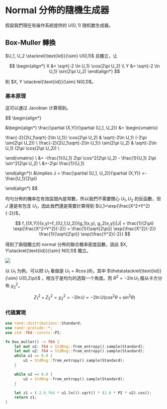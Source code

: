 # Normal 分佈的隨機生成器

假設我們現在有操作系統提供的 $U(0,1)$ 随机数生成器。

## Box-Muller 轉換

$U_1, U_2 \stackrel{\text{iid}}{\sim} U(0,1)$ 且獨立，让

$$
\begin{align*}
X &= \sqrt{-2 \ln U_1} \cos(2\pi U_2) \\
Y &= \sqrt{-2 \ln U_1} \sin(2\pi U_2)
\end{align*}
$$

則 $X, Y \stackrel{\text{iid}}{\sim} N(0,1)$。

### 基本原理

这可以通过 Jacobian 计算得到。

$$
\begin{align*}
    
&\begin{align*}
\frac{\partial (X,Y)}{\partial (U_1, U_2)} &= 
\begin{vmatrix}

\frac{-2}{2U_1\sqrt{-2\ln U_1}} \cos(2\pi U_2) & \sqrt{-2\ln U_1} (-2\pi \sin(2\pi U_2)) \\
\frac{-2}{2U_1\sqrt{-2\ln U_1}} \sin(2\pi U_2) & \sqrt{-2\ln U_1} (2\pi \cos(2\pi U_2)) \\

\end{vmatrix}
\\
&= -\frac{1}{U_1} 2\pi  \cos^2(2\pi U_2) - \frac{1}{U_1} 2\pi  \sin^2(2\pi U_2) \\
&=-2\pi \frac{1}{U_1}

\end{align*}\\
&\implies J =  \frac{\partial (U_1, U_2)}{\partial (X,Y)}  =-\frac{U_1}{2\pi}

\end{align*}
$$

均勻分佈的機率在有效區間內是常數，所以我們不需要關心 $U_1,U_2$ 的反函數，但 $J$ 還是有包含 $U_1$，因此我們還是需要計算得到 $U_1=\exp{\frac{X^2+Y^2}{-2}}$，

$$
f_{(X,Y)}(x,y)=f_{(U_1,U_2)}(g_1(x,y), g_2(x,y))|J| = \frac{1}{2\pi} \exp{\frac{X^2+Y^2}{-2}} = \frac{1}{\sqrt{2\pi}} \exp{\frac{X^2}{-2}} \frac{1}{\sqrt{2\pi}} \exp{\frac{Y^2}{-2}}
$$

得到了兩個獨立的 normal 分佈的聯合概率密度函數，因此 $X, Y\stackrel{\text{iid}}{\sim} N(0,1)$ 獨立。

![](https://upload.wikimedia.org/wikipedia/commons/thumb/1/1f/Box-Muller_transform_visualisation.svg/300px-Box-Muller_transform_visualisation.svg.png)

以 $U_1$ 为例，可以把 $U_1$ 看做是 $U_1=R\cos(\theta)$。其中 $\theta\stackrel{\text{iid}}{\sim} U(0,2\pi)$ ，相当于是均匀的选取一个角度。而 $R^2=-2\ln U_1$ 服从卡方分布 $\chi^2_2$。

$$
Z_1^2+Z_2^2 = \chi^2_2 = -2\ln U = -2\ln U (\cos^2\theta+\sin^2\theta)
$$

### 代碼實現

```rust
use rand::distributions::Standard;
use rand::prelude::*;
use std::f64::consts::PI;

fn box_muller() -> f64 {
    let mut u1: f64 = StdRng::from_entropy().sample(Standard);
    let mut u2: f64 = StdRng::from_entropy().sample(Standard);
    while u1 == 0.0 {
        u1 = StdRng::from_entropy().sample(Standard);
    }

    while u2 == 0.0 {
        u2 = StdRng::from_entropy().sample(Standard);
    }

    let z1 = (-2.0_f64 * u1.ln()).sqrt() * (2.0 * PI * u2).cos();
    return z1;
}
```